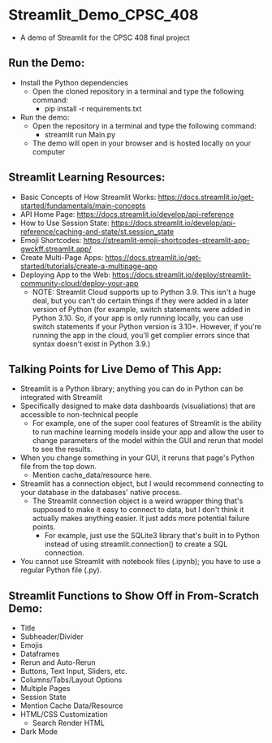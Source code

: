 # Streamlit_Demo_CPSC_408
- A demo of Streamlit for the CPSC 408 final project
## Run the Demo:
- Install the Python dependencies
    - Open the cloned repository in a terminal and type the following command:
        - pip install -r requirements.txt
- Run the demo:
    - Open the repository in a terminal and type the following command:
        - streamlit run Main.py
    - The demo will open in your browser and is hosted locally on your computer

## Streamlit Learning Resources:
- Basic Concepts of How Streamlit Works: https://docs.streamlit.io/get-started/fundamentals/main-concepts
- API Home Page: https://docs.streamlit.io/develop/api-reference
- How to Use Session State: https://docs.streamlit.io/develop/api-reference/caching-and-state/st.session_state
- Emoji Shortcodes: https://streamlit-emoji-shortcodes-streamlit-app-gwckff.streamlit.app/
- Create Multi-Page Apps: https://docs.streamlit.io/get-started/tutorials/create-a-multipage-app
- Deploying App to the Web: https://docs.streamlit.io/deploy/streamlit-community-cloud/deploy-your-app
    - NOTE: Streamlit Cloud supports up to Python 3.9. This isn't a huge deal, but you can't do certain things if they were added in a later version of Python (for example, switch statements were added in Python 3.10. So, if your app is only running locally, you can use switch statements if your Python version is 3.10+. However, if you're running the app in the cloud,
    you'll get complier errors since that syntax doesn't exist in Python 3.9.)

## Talking Points for Live Demo of This App:
- Streamlit is a Python library; anything you can do in Python can be integrated with Streamlit
- Specifically designed to make data dashboards (visualiations) that are accessible to non-technical people
    - For example, one of the super cool features of Streamlit is the ability to run machine learning models inside your app and allow the user to change parameters of the model within the GUI and rerun that model to see the results.
- When you change something in your GUI, it reruns that page's Python file from the top down.
    - Mention cache_data/resource here.
- Streamlit has a connection object, but I would recommend connecting to your database in the databases' native process.
    - The Streamlit connection object is a weird wrapper thing that's supposed to make it easy to connect to data, but I don't think it actually makes anything easier. It just adds more potential failure points.
        - For example, just use the SQLite3 library that's built in to Python instead of using streamlit.connection() to create a SQL connection.
- You cannot use Streamlit with notebook files (.ipynb); you have to use a regular Python file (.py).

## Streamlit Functions to Show Off in From-Scratch Demo:
- Title
- Subheader/Divider
- Emojis
- Dataframes
- Rerun and Auto-Rerun
- Buttons, Text Input, Sliders, etc.
- Columns/Tabs/Layout Options
- Multiple Pages
- Session State
- Mention Cache Data/Resource
- HTML/CSS Customization
    - Search Render HTML
- Dark Mode